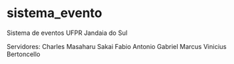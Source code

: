 # sistema_evento
Sistema de eventos UFPR Jandaia do Sul

Servidores:
Charles Masaharu Sakai
Fabio Antonio Gabriel
Marcus Vinicius Bertoncello
